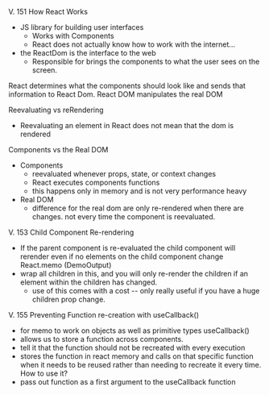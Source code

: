 V. 151 How React Works 
- JS library for building user interfaces
  - Works with Components 
  - React does not actually know how to work with the internet... 
- the ReactDom is the interface to the web
  - Responsible for brings the components to what the user sees on the screen. 

React determines what the components should look like and sends that information to React Dom.
React DOM manipulates the real DOM 

Reevaluating vs reRendering 
- Reevaluating an element in React does not mean that the dom is rendered

Components vs the Real DOM 
- Components 
  - reevaluated whenever props, state, or context changes
  - React executes components functions 
  - this happens only in memory and is not very performance heavy
- Real DOM
  - difference for the real dom are only re-rendered when there are changes. not every time the component is reevaluated.

V. 153 Child Component Re-rendering 
- If the parent component is re-evaluated the child component will rerender even if no elements on the child component change
React.memo (DemoOutput)
- wrap all children in this, and you will only re-render the children if an element within the children has changed. 
  - use of this comes with a cost -- only really useful if you have a huge children prop change. 

V. 155 Preventing Function re-creation with useCallback()
-  for memo to work on objects as well as primitive types
useCallback()
- allows us to store a function across components. 
- tell it that the function should not be recreated with every execution
- stores the function in react memory and calls on that specific function when it needs to be reused rather than needing to recreate it every time. 
How to use it? 
- pass out function as a first argument to the useCallback function